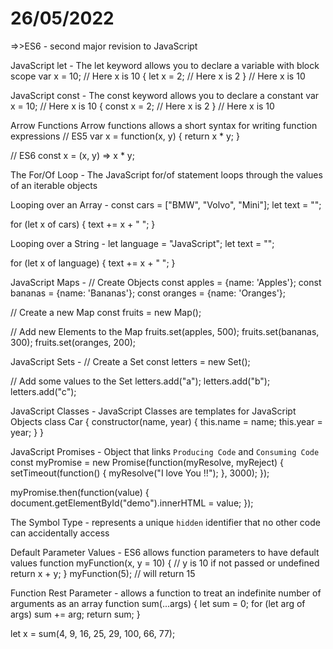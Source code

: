 # 26/05/2022
 
=>>ES6 -
second major revision to JavaScript

JavaScript let -
The let keyword allows you to declare a variable with block scope
var x = 10;
// Here x is 10
{
  let x = 2;
  // Here x is 2
}
// Here x is 10

JavaScript const -
The const keyword allows you to declare a constant
var x = 10;
// Here x is 10
{
  const x = 2;
  // Here x is 2
}
// Here x is 10

Arrow Functions
Arrow functions allows a short syntax for writing function expressions
// ES5
var x = function(x, y) {
   return x * y;
}

// ES6
const x = (x, y) => x * y;

The For/Of Loop -
The JavaScript for/of statement loops through the values of an iterable objects

Looping over an Array -
const cars = ["BMW", "Volvo", "Mini"];
let text = "";

for (let x of cars) {
  text += x + " ";
}

Looping over a String -
let language = "JavaScript";
let text = "";

for (let x of language) {
    text += x + " ";
}

JavaScript Maps -
// Create Objects
const apples = {name: 'Apples'};
const bananas = {name: 'Bananas'};
const oranges = {name: 'Oranges'};

// Create a new Map
const fruits = new Map();

// Add new Elements to the Map
fruits.set(apples, 500);
fruits.set(bananas, 300);
fruits.set(oranges, 200);

JavaScript Sets - 
// Create a Set
const letters = new Set();

// Add some values to the Set
letters.add("a");
letters.add("b");
letters.add("c");

JavaScript Classes -
JavaScript Classes are templates for JavaScript Objects
class Car {
  constructor(name, year) {
    this.name = name;
    this.year = year;
  }
}

JavaScript Promises -
Object that links `Producing Code` and `Consuming Code`
const myPromise = new Promise(function(myResolve, myReject) {
  setTimeout(function() { myResolve("I love You !!"); }, 3000);
});

myPromise.then(function(value) {
  document.getElementById("demo").innerHTML = value;
});

The Symbol Type - 
 represents a unique `hidden` identifier that no other code can accidentally access
 
Default Parameter Values -
ES6 allows function parameters to have default values
function myFunction(x, y = 10) {
  // y is 10 if not passed or undefined
  return x + y;
}
myFunction(5); // will return 15

Function Rest Parameter -
allows a function to treat an indefinite number of arguments as an array
function sum(...args) {
  let sum = 0;
  for (let arg of args) sum += arg;
  return sum;
}

let x = sum(4, 9, 16, 25, 29, 100, 66, 77);

